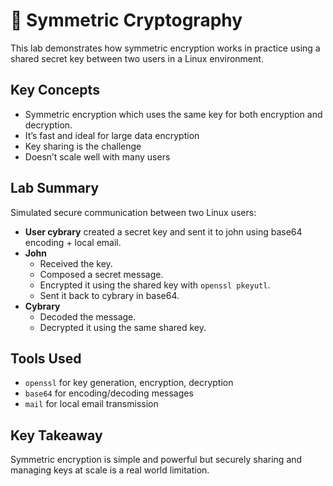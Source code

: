 # 🔐 Symmetric Cryptography

This lab demonstrates how symmetric encryption works in practice using a shared secret key between two users in a Linux environment.

## Key Concepts
- Symmetric encryption which uses the same key for both encryption and decryption.
- It’s fast and ideal for large data encryption 
- Key sharing is the challenge
- Doesn’t scale well with many users 

## Lab Summary
Simulated secure communication between two Linux users:

- **User cybrary** created a secret key and sent it to john using base64 encoding + local email.
- **John**
  - Received the key.
  - Composed a secret message.
  - Encrypted it using the shared key with `openssl pkeyutl`.
  - Sent it back to cybrary in base64.
- **Cybrary**
  - Decoded the message.
  - Decrypted it using the same shared key.

## Tools Used
- `openssl` for key generation, encryption, decryption
- `base64` for encoding/decoding messages
- `mail` for local email transmission

## Key Takeaway
Symmetric encryption is simple and powerful but securely sharing and managing keys at scale is a real world limitation.
